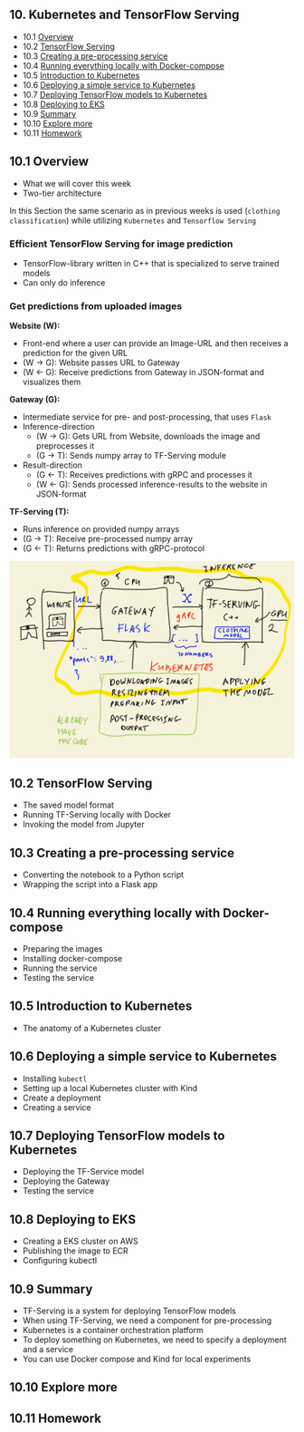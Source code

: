 ## 10. Kubernetes and TensorFlow Serving

- 10.1 [Overview](#01-overview)
- 10.2 [TensorFlow Serving](#02-tensorflow-serving)
- 10.3 [Creating a pre-processing service](#03-preprocessing)
- 10.4 [Running everything locally with Docker-compose](#04-docker-compose)
- 10.5 [Introduction to Kubernetes](#05-kubernetes-intro)
- 10.6 [Deploying a simple service to Kubernetes](#06-kubernetes-simple-service)
- 10.7 [Deploying TensorFlow models to Kubernetes](#07-kubernetes-tf-serving)
- 10.8 [Deploying to EKS](#08-eks)
- 10.9 [Summary](#09-summary)
- 10.10 [Explore more](#10-explore-more)
- 10.11 [Homework](#homework)

<a id="01-overview"></a>
## 10.1 Overview

- What we will cover this week
- Two-tier architecture


In this Section the same scenario as in previous weeks is used (`clothing classification`) while utilizing `Kubernetes` and `Tensorflow Serving`

### Efficient TensorFlow Serving for image prediction
- TensorFlow-library written in C++ that is specialized to serve trained models
- Can only do inference

### Get predictions from uploaded images

**Website (W):**
- Front-end where a user can provide an Image-URL and then receives a prediction for the given URL
- (W $\rightarrow$ G): Website passes URL to Gateway
- (W $\leftarrow$ G): Receive predictions from Gateway in JSON-format and visualizes them

**Gateway (G):**
- Intermediate service for pre- and post-processing, that uses `Flask`
- Inference-direction
    - (W $\rightarrow$ G): Gets URL from Website, downloads the image and preprocesses it
    - (G $\rightarrow$ T): Sends numpy array to TF-Serving module
- Result-direction
    - (G $\leftarrow$ T): Receives predictions with gRPC and processes it
    - (W $\leftarrow$ G): Sends processed inference-results to the website in JSON-format

**TF-Serving (T):**
- Runs inference on provided numpy arrays
- (G $\rightarrow$ T): Receive pre-processed numpy array
- (G $\leftarrow$ T): Returns predictions with gRPC-protocol

![overview](imgs/overview.jpg)


<a id="02-tensorflow-serving"></a>
## 10.2 TensorFlow Serving

- The saved model format
- Running TF-Serving locally with Docker
- Invoking the model from Jupyter


<a id="03-preprocessing"></a>
## 10.3 Creating a pre-processing service

- Converting the notebook to a Python script
- Wrapping the script into a Flask app


<a id="04-docker-compose"></a>
## 10.4 Running everything locally with Docker-compose

- Preparing the images
- Installing docker-compose
- Running the service
- Testing the service


<a id="05-kubernetes-intro"></a>
## 10.5 Introduction to Kubernetes

- The anatomy of a Kubernetes cluster


<a id="06-kubernetes-simple-service"></a>
## 10.6 Deploying a simple service to Kubernetes

- Installing `kubectl`
- Setting up a local Kubernetes cluster with Kind
- Create a deployment
- Creating a service


<a id="07-kubernetes-tf-serving"></a>
## 10.7 Deploying TensorFlow models to Kubernetes

- Deploying the TF-Service model
- Deploying the Gateway
- Testing the service


<a id="08-eks"></a>
## 10.8 Deploying to EKS

- Creating a EKS cluster on AWS
- Publishing the image to ECR
- Configuring kubectl


<a id="09-summary"></a>
## 10.9 Summary

- TF-Serving is a system for deploying TensorFlow models
- When using TF-Serving, we need a component for pre-processing
- Kubernetes is a container orchestration platform
- To deploy something on Kubernetes, we need to specify a deployment and a service
- You can use Docker compose and Kind for local experiments

<a id="10-explore-more"></a>
## 10.10 Explore more

<a id="homework"></a>
## 10.11 Homework
